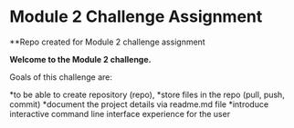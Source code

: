 # Module 2 Challenge Assignment

**Repo created for Module 2 challenge assignment

**Welcome to the  Module 2 challenge.**

Goals of this challenge are:

*to be able to create repository (repo), 
*store files in the repo (pull, push, commit)
*document the project details via readme.md file
*introduce interactive command line interface experience for the user
